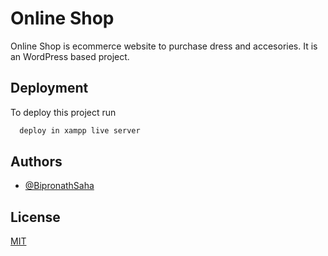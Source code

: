 
# Online Shop 

Online Shop is ecommerce website to purchase dress and accesories. 
It is an WordPress based project. 


## Deployment

To deploy this project run

```bash
  deploy in xampp live server
```


## Authors

- [@BipronathSaha](https://www.github.com/bipronathSaha99)


## License

[MIT]([https://choosealicense.com/licenses/mit/](https://github.com/BipronathSaha99/Ecommerce-Portfolio-Website/blob/main/Lisence))

